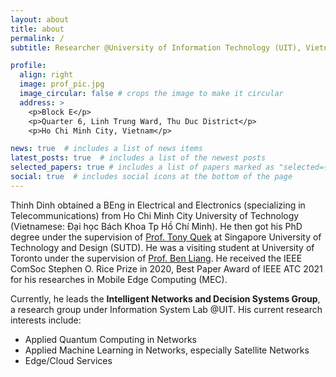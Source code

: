 ```yaml
---
layout: about
title: about
permalink: /
subtitle: Researcher @University of Information Technology (UIT), Vietnam National University Ho Chi Minh City

profile:
  align: right
  image: prof_pic.jpg
  image_circular: false # crops the image to make it circular
  address: >
    <p>Block E</p>
    <p>Quarter 6, Linh Trung Ward, Thu Duc District</p>
    <p>Ho Chi Minh City, Vietnam</p>

news: true  # includes a list of news items
latest_posts: true  # includes a list of the newest posts
selected_papers: true # includes a list of papers marked as "selected={true}"
social: true  # includes social icons at the bottom of the page
---
```

Thinh Dinh obtained a BEng in Electrical and Electronics (specializing in Telecommunications) from Ho Chi Minh City University of Technology (Vietnamese: Đại học Bách Khoa Tp Hồ Chí Minh). He then got his PhD degree under the supervision of [Prof. Tony Quek](https://people.sutd.edu.sg/~tonyquek/) at Singapore University of Technology and Design (SUTD). He was a visiting student at University of Toronto under the supervision of [Prof. Ben Liang](https://www.comm.utoronto.ca/~liang/). He received the IEEE ComSoc Stephen O. Rice Prize in 2020, Best Paper Award of IEEE ATC 2021 for his researches in Mobile Edge Computing (MEC).

Currently, he leads the <strong>Intelligent Networks and Decision Systems Group</strong>, a research group under Information System Lab @UIT. His current research interests include:
- Applied Quantum Computing in Networks
- Applied Machine Learning in Networks, especially Satellite Networks
- Edge/Cloud Services


